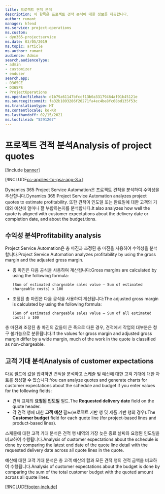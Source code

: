 ```yaml
---
title: 프로젝트 견적 분석
description: 이 항목은 프로젝트 견적 분석에 대한 정보를 제공합니다.
author: rumant
manager: kfend
ms.service: project-operations
ms.custom:
- dyn365-projectservice
ms.date: 03/05/2019
ms.topic: article
ms.author: rumant
audience: Admin
search.audienceType:
- admin
- customizer
- enduser
search.app:
- D365CE
- D365PS
- ProjectOperations
ms.openlocfilehash: d1b79a61147bfccf13b0a33179464af91b45121e
ms.sourcegitcommit: fa32b1893286f20271fa4ec4be8fc68bd135f53c
ms.translationtype: HT
ms.contentlocale: ko-KR
ms.lasthandoff: 02/15/2021
ms.locfileid: "5291267"
---
```

# <a name="analysis-of-project-quotes"></a><span data-ttu-id="0e0b3-103">프로젝트 견적 분석</span><span class="sxs-lookup"><span data-stu-id="0e0b3-103">Analysis of project quotes</span></span>

[!include [banner](../includes/psa-now-project-operations.md)]

[!INCLUDE[cc-applies-to-psa-app-3.x](../includes/cc-applies-to-psa-app-3x.md)]

<span data-ttu-id="0e0b3-104">Dynamics 365 Project Service Automation은 프로젝트 견적을 분석하여 수익성을 추산합니다.</span><span class="sxs-lookup"><span data-stu-id="0e0b3-104">Dynamics 365 Project Service Automation analyzes project quotes to estimate profitability.</span></span> <span data-ttu-id="0e0b3-105">또한 견적이 인도일 또는 완료일에 대한 고객의 기대와 예산에 얼마나 잘 부합하는지를 분석합니다.</span><span class="sxs-lookup"><span data-stu-id="0e0b3-105">It also analyzes how well the quote is aligned with customer expectations about the delivery date or completion date, and about the budget.tions.</span></span>

## <a name="profitability-analysis"></a><span data-ttu-id="0e0b3-106">수익성 분석</span><span class="sxs-lookup"><span data-stu-id="0e0b3-106">Profitability analysis</span></span>

<span data-ttu-id="0e0b3-107">Project Service Automation은 총 마진과 조정된 총 마진을 사용하여 수익성을 분석합니다.</span><span class="sxs-lookup"><span data-stu-id="0e0b3-107">Project Service Automation analyzes profitability by using the gross margin and the adjusted gross margin.</span></span>

- <span data-ttu-id="0e0b3-108">총 마진은 다음 공식을 사용하여 계산됩니다:</span><span class="sxs-lookup"><span data-stu-id="0e0b3-108">Gross margins are calculated by using the following formula:</span></span>

  `
    (Sum of estimated chargeable sales value – Sum of estimated chargeable costs) x 100
  `
- <span data-ttu-id="0e0b3-109">조정된 총 마진은 다음 공식을 사용하여 계산됩니다:</span><span class="sxs-lookup"><span data-stu-id="0e0b3-109">The adjusted gross margin is calculated by using the following formula:</span></span>

  `
    (Sum of estimated chargeable sales value – Sum of all estimated costs) x 100
  `

<span data-ttu-id="0e0b3-110">총 마진과 조정된 총 마진의 값들이 큰 폭으로 다른 경우, 견적에서 작업의 대부분은 청구 불가능으로 분류됩니다.</span><span class="sxs-lookup"><span data-stu-id="0e0b3-110">If the values for gross margin and adjusted gross margin differ by a wide margin, much of the work in the quote is classified as non-chargeable.</span></span>

## <a name="analysis-of-customer-expectations"></a><span data-ttu-id="0e0b3-111">고객 기대 분석</span><span class="sxs-lookup"><span data-stu-id="0e0b3-111">Analysis of customer expectations</span></span>

<span data-ttu-id="0e0b3-112">다음 필드에 값을 입력하면 견적을 분석하고 스케줄 및 예산에 대한 고객 기대에 대한 차트를 생성할 수 있습니다:</span><span class="sxs-lookup"><span data-stu-id="0e0b3-112">You can analyze quotes and generate charts for customer expectations about the schedule and budget if you enter values for the following fields:</span></span>

- <span data-ttu-id="0e0b3-113">견적 표제의 **요청된 인도일** 필드.</span><span class="sxs-lookup"><span data-stu-id="0e0b3-113">The **Requested delivery date** field on the quote header.</span></span>
- <span data-ttu-id="0e0b3-114">각 견적 행에 대한 **고객 예산** 필드(프로젝트 기반 행 및 제품 기반 행의 경우).</span><span class="sxs-lookup"><span data-stu-id="0e0b3-114">The **Customer budget** field for each quote line (for project-based lines and product-based lines).</span></span>

<span data-ttu-id="0e0b3-115">스케줄에 대한 고객 기대 분석은 견적 행 내역의 가장 늦은 종료 날짜와 요청된 인도일을 비교하여 수행됩니다.</span><span class="sxs-lookup"><span data-stu-id="0e0b3-115">Analysis of customer expectations about the schedule is done by comparing the latest end date of the quote line detail with the requested delivery date across all quote lines in the quote.</span></span>

<span data-ttu-id="0e0b3-116">예산에 대한 고객 기대 분석은 총 고객 예산의 합과 모든 견적 행의 견적 금액을 비교하여 수행됩니다.</span><span class="sxs-lookup"><span data-stu-id="0e0b3-116">Analysis of customer expectations about the budget is done by comparing the sum of the total customer budget with the quoted amount across all quote lines.</span></span>


[!INCLUDE[footer-include](../includes/footer-banner.md)]